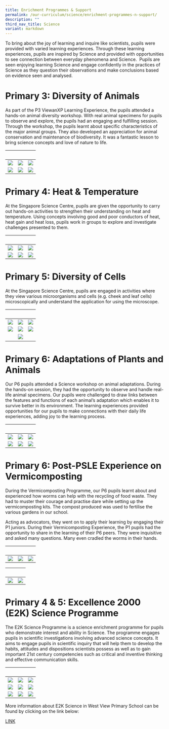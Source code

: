 ```yaml
---
title: Enrichment Programmes & Support
permalink: /our-curriculum/science/enrichment-programmes-n-support/
description: ""
third_nav_title: Science
variant: markdown
---
```

To bring about the joy of learning and inquire like scientists, pupils were provided with varied learning experiences. Through these learning experiences, pupils are inspired by Science and provided with opportunities to see connection between everyday phenomena and Science.&nbsp; Pupils are seen enjoying learning Science and engage confidently in the practices of Science as they question their observations and make conclusions based on evidence seen and analysed.&nbsp;

# Primary 3: Diversity of Animals

As part of the P3 ViewanXP Learning Experience, the pupils attended a hands-on animal diversity workshop. With real animal specimens for pupils to observe and explore, the pupils had an engaging and fulfilling session. Through the workshop, the pupils learnt about specific characteristics of the major animal groups. They also developed an appreciation for animal conservation and maintenance of biodiversity. It was a fantastic lesson to bring science concepts and love of nature to life.

|&nbsp;|&nbsp;|&nbsp;|
| :--------: | :--------: | :--------: |
|![](/images/Science/P3_DoA_1.jpeg)|![](/images/Science/P3_DoA_2.jpeg)|![](/images/Science/P3_DoA_3.jpeg)|
|![](/images/Science/P3_DoA_4.jpeg)|![](/images/Science/P3_DoA_5.jpeg)|![](/images/Science/P3_DoA_6.jpeg)|

# Primary 4: Heat &amp; Temperature

At the Singapore Science Centre, pupils are given the opportunity to carry out hands-on activities to strengthen their understanding on heat and temperature. Using concepts involving good and poor conductors of heat, heat gain and heat loss, pupils work in groups to explore and investigate challenges presented to them.

|&nbsp;|&nbsp;|&nbsp;|
| :--------: | :--------: | :--------: |
|![](/images/Science/P4_HT_1.jpeg)|![](/images/Science/P4_HT_2.jpeg)|![](/images/Science/P4_HT_3.jpeg)|
|![](/images/Science/P4_HT_4.jpeg)|![](/images/Science/P4_HT_5.jpeg)|![](/images/Science/P4_HT_6.jpeg)|

# Primary 5: Diversity of Cells

At the Singapore Science Centre, pupils are engaged in activities where they view various microorganisms and cells (e.g. cheek and leaf cells) microscopically and understand the application for using the microscope.

|&nbsp;|&nbsp;|&nbsp;|
| :--------: | :--------: | :--------: |
|![](/images/Science/P5_DoC_1.jpeg)|![](/images/Science/P5_DoC_2.jpeg)|![](/images/Science/P5_DoC_3.jpeg)|
|![](/images/Science/P5_DoC_4.jpeg)|![](/images/Science/P5_DoC_5.jpeg)|![](/images/Science/P5_DoC_6.jpeg)|
|&nbsp;|![](/images/Science/P5_DoC_7.jpeg)|&nbsp;|

# Primary 6: Adaptations of Plants and Animals

Our P6 pupils attended a Science workshop on animal adaptations. During the hands-on session, they had the opportunity to observe and handle real-life animal specimens. Our pupils were challenged to draw links between the features and functions of each animal’s adaptation which enables it to survive better in its environment. The learning experiences provided opportunities for our pupils to make connections with their daily life experiences, adding joy to the learning process.

|&nbsp;|&nbsp;|&nbsp;|
| :--------: | :--------: | :--------: |
|![](/images/Science/P6_AoPA_1.jpeg)|![](/images/Science/P6_AoPA_2.jpeg)|![](/images/Science/P6_AoPA_3.jpeg)|
|![](/images/Science/P6_AoPA_4.jpeg)|![](/images/Science/P6_AoPA_5.jpeg)|![](/images/Science/P6_AoPA_6.jpeg)|

# Primary 6: Post-PSLE Experience on Vermicomposting

During the Vermicomposting Programme, our P6 pupils learnt about and experienced how worms can help with the recycling of food waste. They had to muster their courage and practise dare while setting up the vermicomposting kits. The compost produced was used to fertilise the various gardens in our school.

Acting as advocators, they went on to apply their learning by engaging their P1 juniors. During their Vermicomposting Experience, the P1 pupils had the opportunity to share in the learning of their P6 peers. They were inquisitive and asked many questions. Many even cradled the worms in their hands.

|&nbsp;|&nbsp;|&nbsp;|
| :--------: | :--------: | :--------: |
|![](/images/Science/P6_Vermi_1.jpeg)|![](/images/Science/P6_Vermi_2.jpeg)|![](/images/Science/P6_Vermi_3.jpeg)|

|&nbsp;|&nbsp;|
| :--------: | :--------: |
|![](/images/Science/P6_Vermi_4.jpeg)|![](/images/Science/P6_Vermi_5.jpeg)|

# Primary 4 &amp; 5: Excellence 2000 (E2K) Science Programme

The E2K Science Programme is a science enrichment programme for pupils who demonstrate interest and ability in Science. The programme engages pupils in scientific investigations involving advanced science concepts. It aims to engage pupils in scientific inquiry that will help them to develop the habits, attitudes and dispositions scientists possess as well as to gain important 21st century competencies such as critical and inventive thinking and effective communication skills.

|&nbsp;|&nbsp;|&nbsp;|
| :--------: | :--------: | :--------: |
|![](/images/Science/P4_5_E2K_1.jpeg)|![](/images/Science/P4_5_E2K_2.jpeg)|![](/images/Science/P4_5_E2K_3.jpeg)|
|![](/images/Science/P4_5_E2K_4.jpeg)|![](/images/Science/P4_5_E2K_5.jpeg)|![](/images/Science/P4_5_E2K_6.jpeg)|
|![](/images/Science/P4_5_E2K_7.jpeg)|![](/images/Science/P4_5_E2K_8.jpeg)|![](/images/Science/P4_5_E2K_9.jpeg)|

More information about E2K Science in West View Primary School can be found by clicking on the link below:

[LINK](https://westviewpri.moe.edu.sg/uniquely-us/da-vinci)